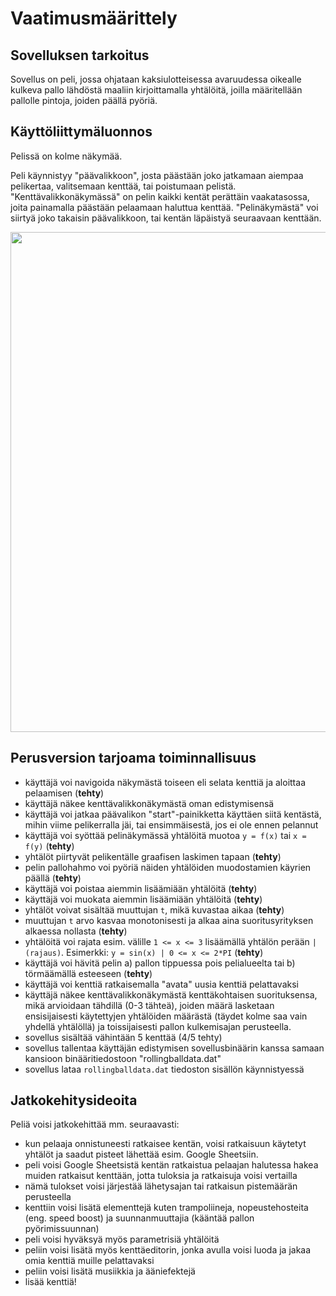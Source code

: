 # Vaatimusmäärittely

## Sovelluksen tarkoitus

Sovellus on peli, jossa ohjataan kaksiulotteisessa avaruudessa oikealle kulkeva pallo lähdöstä maaliin kirjoittamalla yhtälöitä, joilla määritellään pallolle pintoja, joiden päällä pyöriä. 

## Käyttöliittymäluonnos

Pelissä on kolme näkymää.

Peli käynnistyy "päävalikkoon", josta päästään joko jatkamaan aiempaa pelikertaa, valitsemaan kenttää, tai poistumaan pelistä.
"Kenttävalikkonäkymässä" on pelin kaikki kentät perättäin vaakatasossa, joita painamalla päästään pelaamaan haluttua kenttää.
"Pelinäkymästä" voi siirtyä joko takaisin päävalikkoon, tai kentän läpäistyä seuraavaan kenttään.

<img src="https://raw.githubusercontent.com/kbjakex/ot-harjoitystyo/main/dokumentaatio/kuvat/kayttoliittymadraft.jpg" width="800">

## Perusversion tarjoama toiminnallisuus

- käyttäjä voi navigoida näkymästä toiseen eli selata kenttiä ja aloittaa pelaamisen (**tehty**)
- käyttäjä näkee kenttävalikkonäkymästä oman edistymisensä
- käyttäjä voi jatkaa päävalikon "start"-painikketta käyttäen siitä kentästä, mihin viime pelikerralla jäi, tai ensimmäisestä, jos ei ole ennen pelannut
- käyttäjä voi syöttää pelinäkymässä yhtälöitä muotoa `y = f(x)` tai `x = f(y)` (**tehty**)
- yhtälöt piirtyvät pelikentälle graafisen laskimen tapaan (**tehty**)
- pelin pallohahmo voi pyöriä näiden yhtälöiden muodostamien käyrien päällä (**tehty**)
- käyttäjä voi poistaa aiemmin lisäämiään yhtälöitä (**tehty**)
- käyttäjä voi muokata aiemmin lisäämiään yhtälöitä (**tehty**)
- yhtälöt voivat sisältää muuttujan `t`, mikä kuvastaa aikaa (**tehty**)
- muuttujan `t` arvo kasvaa monotonisesti ja alkaa aina suoritusyrityksen alkaessa nollasta (**tehty**)
- yhtälöitä voi rajata esim. välille `1 <= x <= 3` lisäämällä yhtälön perään `| (rajaus)`. Esimerkki: `y = sin(x) | 0 <= x <= 2*PI` (**tehty**)
- käyttäjä voi hävitä pelin a) pallon tippuessa pois pelialueelta tai b) törmäämällä esteeseen (**tehty**)
- käyttäjä voi kenttiä ratkaisemalla "avata" uusia kenttiä pelattavaksi
- käyttäjä näkee kenttävalikkonäkymästä kenttäkohtaisen suorituksensa, mikä arvioidaan tähdillä (0-3 tähteä), joiden määrä lasketaan ensisijaisesti käytettyjen yhtälöiden määrästä (täydet kolme saa vain yhdellä yhtälöllä) ja toissijaisesti pallon kulkemisajan perusteella.
- sovellus sisältää vähintään 5 kenttää (4/5 tehty)
- sovellus tallentaa käyttäjän edistymisen sovellusbinäärin kanssa samaan kansioon binääritiedostoon "rollingballdata.dat"
- sovellus lataa `rollingballdata.dat` tiedoston sisällön käynnistyessä

## Jatkokehitysideoita

Peliä voisi jatkokehittää mm. seuraavasti:

- kun pelaaja onnistuneesti ratkaisee kentän, voisi ratkaisuun käytetyt yhtälöt ja saadut pisteet lähettää esim. Google Sheetsiin.
- peli voisi Google Sheetsistä kentän ratkaistua pelaajan halutessa hakea muiden ratkaisut kenttään, jotta tuloksia ja ratkaisuja voisi vertailla
- nämä tulokset voisi järjestää lähetysajan tai ratkaisun pistemäärän perusteella
- kenttiin voisi lisätä elementtejä kuten trampoliineja, nopeustehosteita (eng. speed boost) ja suunnanmuuttajia (kääntää pallon pyörimissuunnan)
- peli voisi hyväksyä myös parametrisiä yhtälöitä
- peliin voisi lisätä myös kenttäeditorin, jonka avulla voisi luoda ja jakaa omia kenttiä muille pelattavaksi
- peliin voisi lisätä musiikkia ja ääniefektejä
- lisää kenttiä!
